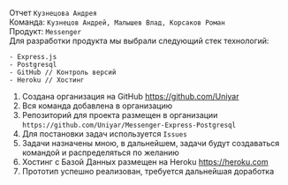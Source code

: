 Отчет `Кузнецова Андрея`  
Команда: `Кузнецов Андрей, Малышев Влад, Корсаков Роман`    
Продукт: `Messenger`  
Для разработки продукта мы выбрали следующий стек технологий:  
```
- Express.js
- Postgresql
- GitHub // Контроль версий
- Heroku // Хостинг
```
1. Создана организация на GitHub https://github.com/Uniyar  
2. Вся команда добавлена в организацию    
3. Репозиторий для проекта размещен в организации  `https://github.com/Uniyar/Messenger-Express-Postgresql`  
4. Для постановки задач используется `Issues`  
5. Задачи назначены мною, в дальнейшем, задачи будут создаваться командой и распределяться по желанию
6. Хостинг с Базой Данных размещен на Heroku https://heroku.com  
7. Прототип успешно реализован, требуется дальнейшая доработка
